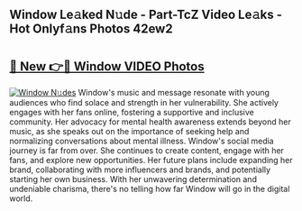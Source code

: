 ## Window Le𝚊ked N𝚞de - Part-TcZ Video Le𝚊ks - Hot Onlyf𝚊ns Photos 42ew2

# <h2><a href="http://ac12212.deff.icu/?id=Window">🔗 New 👉🔴 Window VIDEO Photos</a></h2>

[![Window N𝚞des](https://i.imgur.com/rIISA9y.gif)](http://ac12212.deff.icu/?id=Window)
Window's music and message resonate with young audiences who find solace and strength in her vulnerability. She actively engages with her fans online, fostering a supportive and inclusive community. Her advocacy for mental health awareness extends beyond her music, as she speaks out on the importance of seeking help and normalizing conversations about mental illness. Window's social media journey is far from over. She continues to create content, engage with her fans, and explore new opportunities. Her future plans include expanding her brand, collaborating with more influencers and brands, and potentially starting her own business. With her unwavering determination and undeniable charisma, there's no telling how far Window will go in the digital world.
